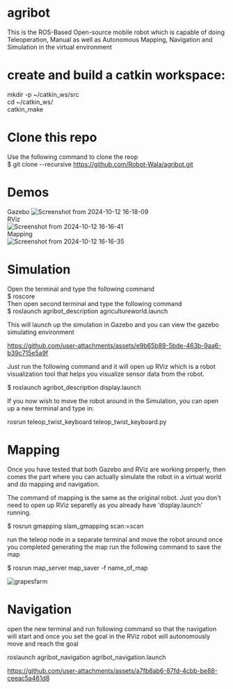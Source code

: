 # agribot
This is the ROS-Based Open-source mobile robot which is capable of doing Teleoperation, Manual as well as Autonomous Mapping, Navigation and Simulation in the virtual environment   
#  create and build a catkin workspace: 
mkdir -p ~/catkin_ws/src  
cd ~/catkin_ws/  
catkin_make  
# Clone this repo
Use the following command to clone the reop  
$ git clone --recursive https://github.com/Robot-Wala/agribot.git

# Demos
Gazebo
![Screenshot from 2024-10-12 16-18-09](https://github.com/user-attachments/assets/c9804601-171c-492f-8a85-1729696814e5)  
RViz   
![Screenshot from 2024-10-12 16-16-41](https://github.com/user-attachments/assets/4dc4cfc9-b63d-4b4d-8725-68001e9ddd0c)  
Mapping  
![Screenshot from 2024-10-12 16-16-35](https://github.com/user-attachments/assets/f8e3dd30-569b-48cd-83e9-eadffad2d903)  
# Simulation
Open the terminal and type the following command    
$ roscore    
Then open second terminal and type the following command      
$ roslaunch agribot_description agricultureworld.launch  

This will launch up the simulation in Gazebo and you can view the gazebo simulating environment  

https://github.com/user-attachments/assets/e9b65b89-5bde-463b-9aa6-b39c715e5a9f

Just run the following command and it will open up RViz which is a robot visualization tool that helps you visualize sensor data from the robot.  

$ roslaunch agribot_description display.launch 

If you now wish to move the robot around in the Simulation, you can open up a new terminal and type in:  

rosrun teleop_twist_keyboard teleop_twist_keyboard.py

# Mapping  
Once you have tested that both Gazebo and RViz are working properly, then comes the part where you can actually simulate the robot in a virtual world and do mapping and navigation.  

The command of mapping is the same as the original robot. Just you don't need to open up RViz separetly as you already have 'display.launch' running.  

$ rosrun gmapping slam_gmapping scan:=scan

run the teleop node in a separate terminal and move the robot around once you completed generating the map run the following command to save the map

$ rosrun map_server map_saver -f name_of_map

![grapesfarm](https://github.com/user-attachments/assets/ea8ada20-e71b-4903-b545-f3162341b8dc)

# Navigation
open the new terminal and run following command so that the navigation will start and once you set the goal in the RViz  robot will autonomously move and reach the goal 

roslaunch agribot_navigation agribot_navigation.launch 


https://github.com/user-attachments/assets/a7fb8ab6-87fd-4cbb-be88-ceeac5a461d8


